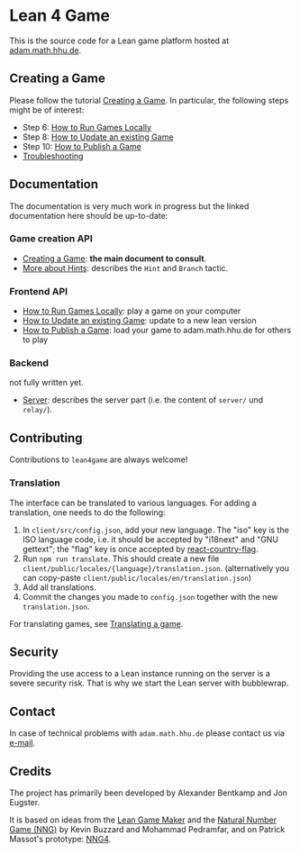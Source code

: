 # Lean 4 Game

This is the source code for a Lean game platform hosted at [adam.math.hhu.de](https://adam.math.hhu.de).

## Creating a Game

Please follow the tutorial [Creating a Game](game-development/create_game.md). In particular, the following steps might be of interest:

* Step 6: [How to Run Games Locally](getting-started/running_locally.md)
* Step 8: [How to Update an existing Game](getting-started/update_game.md)
* Step 10: [How to Publish a Game](getting-started/publish_game.md)
* [Troubleshooting](getting-started/troubleshoot.md)

## Documentation

The documentation is very much work in progress but the linked documentation here
should be up-to-date:

### Game creation API

- [Creating a Game](game-development/create_game.md): **the main document to consult**.
- [More about Hints](game-development/hints.md): describes the `Hint` and `Branch` tactic.

### Frontend API

* [How to Run Games Locally](getting-started/running_locally.md): play a game on your computer
* [How to Update an existing Game](getting-started/update_game.md): update to a new lean version
* [How to Publish a Game](getting-started/publish_game.md): load your game to adam.math.hhu.de for others to play

### Backend

not fully written yet.

* [Server](server-deployment/DOCUMENTATION.md): describes the server part (i.e. the content of `server/` und `relay/`).

## Contributing

Contributions to `lean4game` are always welcome!

### Translation

The interface can be translated to various languages. For adding a translation, one needs to do the following:

1. In `client/src/config.json`, add your new language. The "iso" key is the ISO language code, i.e. it should be accepted by "i18next" and "GNU gettext"; the "flag" key is once accepted by [react-country-flag](https://www.npmjs.com/package/react-country-flag).
2. Run `npm run translate`. This should create a new file `client/public/locales/{language}/translation.json`. (alternatively you can copy-paste `client/public/locales/en/translation.json`)
3. Add all translations.
4. Commit the changes you made to `config.json` together with the new `translation.json`.

For translating games, see [Translating a game](game-development/translate.md).

## Security

Providing the use access to a Lean instance running on the server is a severe security risk. That is why we start the Lean server with bubblewrap.

## Contact

In case of technical problems with ```adam.math.hhu.de``` please contact us via <a href="mailto:matvey.lorkish@hhu.de?subject=Lean4Game: <Your%20Question>">e-mail</a>.

## Credits

The project has primarily been developed by Alexander Bentkamp and Jon Eugster.

It is based on ideas from the [Lean Game Maker](https://github.com/mpedramfar/Lean-game-maker) and the [Natural Number Game
(NNG)](https://www.ma.imperial.ac.uk/~buzzard/xena/natural_number_game/)
by Kevin Buzzard and Mohammad Pedramfar, and on Patrick Massot's prototype: [NNG4](https://github.com/PatrickMassot/NNG4).
